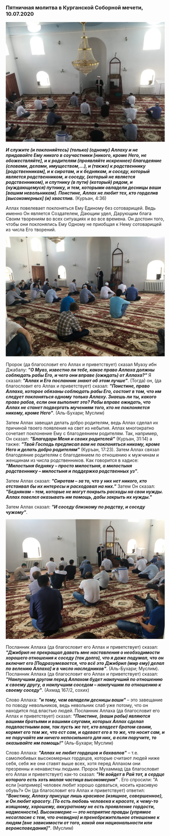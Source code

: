 ### Пятничная молитва в Курганской Соборной мечети, 10.07.2020

![джума](./jummah10.jpg)

***И служите (и поклоняйтесь) (только) (одному) Аллаху и не придавайте Ему никого в соучастники [никого, кроме Него, не обожествляйте], и к родителям (проявляйте искреннее) 
благодеяние (словами, делами, имуществом,...), и (также) к родственнику [родственникам], и к сиротам, и к беднякам, и соседу, который является родственником, и соседу, 
(который не является родственником), и спутнику (в пути) (который) рядом, и (нуждающемуся) путнику, и тем, которыми овладели десницы ваши [вашим невольникам]. 
Поистине, Аллах не любит тех, кто горделив [высокомерных] (и) хвастлив.*** (Куръан, 4:36)

Аллах повелевает поклоняться Ему Единому без сотоварищей. Ведь именно Он является Создателем, Дающим удел, Дарующим блага Своим творениям во всех ситуациях и во все времена. 
Он достоин того, чтобы они поклонялись Ему Одному не приобщая к Нему сотоварищей из числа Его творений.

![джума](./jummah110.jpg)

Пророк (да благословит его Аллах и приветствует) сказал Муазу ибн Джабалу: ***"О Муаз, известно ли тебе, какое право Аллаха должны соблюдать рабы Его, и чего они вправе (ожидать) 
от Аллаха?"*** Я сказал: ***"Аллах и Его посланник знают об этом лучше"***. (Тогда) он, (да благословит его Аллах и приветствует) сказал: ***"Поистине, право Аллаха, которое 
обязаны соблюдать рабы Его, состоит в том, что им следует поклоняться одному только Аллаху. Знаешь ли ты, какого право рабов, если они выполнят это? Рабы вправе ожидать, что 
Аллах не станет подвергать мучениям того, кто не поклоняется никому, кроме Него"***. (Аль-Бухари; Муслим)

Затем Аллах завещал делать добро родителям, ведь Аллах сделал их причиной твоего появления на свет из небытия. Аллах многократно сочетает поклонение Ему с благодеянием 
родителям. Так, например, Он сказал: ***"Благодари Меня и своих родителей"*** (Куръан, 31:14) а также: ***"Твой Господь предписал вам не поклоняться никому, кроме Него и делать 
добро родителям"*** (Куръан, 17:23). Затем Аллах связал благодеяние родителям с благодеянием по отношению к мужчинам и женщинам из числа родственников. Как говорится в хадисе: 
***"Милостыня бедняку – просто милостыня, а милостыня родственнику – милостыня и поддержка родственных уз"***.

Затем Аллах сказал: ***"Сиротам – за то, что у них нет никого, кто отстаивал бы их интересы и расходовал на них."*** Затем Он сказал: ***"Беднякам – тем, которые не могут 
покрыть расходы на свои нужды. Аллах повелел оказывать им помощь, дабы закрыть их нужды."***

Затем Аллах сказал: ***"И соседу близкому по родству, и соседу чужому"***.

![джума](./jummah210.jpg)

Посланник Аллаха (да благословит его Аллах и приветствует) сказал: ***"Джибрил не прекращал давать мне наставления о необходимости хорошего отношения к соседу (так долго), что 
я даже подумал, что он включит его [Подразумевается, что всё это Джибрил (мир ему) делал по велению Аллаха] и в число наследников"***. (Аль-Бухари; Муслим). Посланник Аллаха 
(да благословит его Аллах и приветствует) сказал: ***"Наилучшим другом перед Аллахом будет наилучший по отношению к своему другу, а наилучшим соседом – наилучшим по отношению 
к своему соседу"***. (Ахмад 167/2, сохих)

Слово Аллаха: ***"и тому, чем овладели десницы ваши"*** – это завещание по поводу невольников, ведь невольник слаб уже потому, что он находится под властью людей.
Посланник Аллаха (да благословит его Аллах и приветствует) сказал: ***"Поистине, (ваши рабы) являются вашими братьями и вашими слугами, которых Аллах сделал подвластными вам, 
так пусть же тот, кто владеет братом своим, кормит его тем же, что ест сам, и одевает его в то же, что носит сам, и не поручайте им ничего непосильного для них, а если 
поручите, то оказывайте им помощь!"*** (Аль-Бухари; Муслим)

Слово Аллаха: ***"Аллах не любит гордецов и бахвалов"*** – т.е. самолюбивых высокомерных гордецов, которые считают людей ниже себя, себя же они ставят выше всех, хотя перед 
Аллахом они презренны и ненавистны людьми. Пророк Мухаммад (да благословит его Аллах и приветствует) как-то сказал: ***"Не войдет в Рай тот, в сердце которого есть хоть малая 
частица высокомерия"*** . Его спросили: "А если [например] человек любит хорошо одеваться, носить красивую обувь?» Он (да благословит его Аллах и приветствует) ответил: 
***"Воистину, Аллаху присуще лишь красивое (изящное, совершенное), и Он любит красоту. [То есть любовь человека к красоте, к чему-то изящному, хорошему, аккуратному не есть 
проявление гордости, надменности]. Высокомерие — это неприятие правды (упрямое несогласие с тем, что очевидно) и пренебрежительное отношение к людям [вне зависимости от того, 
какой они национальности или вероисповедания]"***. (Муслим)
